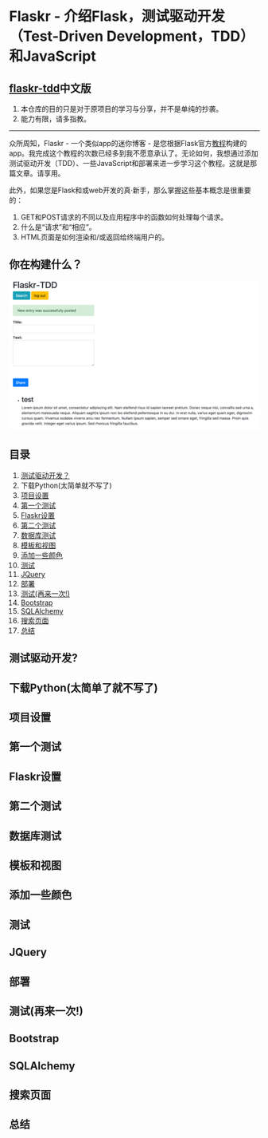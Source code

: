 # Flaskr - 介绍Flask，测试驱动开发（Test-Driven Development，TDD）和JavaScript

## [flaskr-tdd](https://github.com/mjhea0/flaskr-tdd)中文版

1. 本仓库的目的只是对于原项目的学习与分享，并不是单纯的抄袭。
2. 能力有限，请多指教。

---

众所周知，Flaskr - 一个类似app的迷你博客 - 是您根据Flask官方[教程](http://flask.pocoo.org/docs/1.0/)构建的app。我完成这个教程的次数已经多到我不愿意承认了。无论如何，我想通过添加测试驱动开发（TDD）、一些JavaScript和部署来进一步学习这个教程。这就是那篇文章。请享用。

此外，如果您是Flask和或web开发的真·新手，那么掌握这些基本概念是很重要的：

1. GET和POST请求的不同以及应用程序中的函数如何处理每个请求。
2. 什么是“请求”和“相应”。
3. HTML页面是如何渲染和/或返回给终端用户的。

## 你在构建什么？

![final app](flaskr-app.png)

## 目录

1. [测试驱动开发？](#测试驱动开发)
2. 下载Python(太简单就不写了)
3. [项目设置](#项目设置)
4. [第一个测试](#第一个测试)
5. [Flaskr设置](#flaskr设置)
6. [第二个测试](#第二个测试)
7. [数据库测试](#数据库测试)
8. [模板和视图](#模板和视图)
9. [添加一些颜色](#添加一些颜色)
10. [测试](#测试)
11. [JQuery](#jquery)
12. [部署](#部署)
13. [测试(再来一次!)](#测试再来一次)
14. [Bootstrap](#bootstrap)
15. [SQLAlchemy](#sqlalchemy)
16. [搜索页面](#搜索页面)
17. [总结](#总结)

## 测试驱动开发?

## 下载Python(太简单了就不写了)

## 项目设置

## 第一个测试

## Flaskr设置

## 第二个测试

## 数据库测试

## 模板和视图

## 添加一些颜色

## 测试

## JQuery

## 部署

## 测试(再来一次!)

## Bootstrap

## SQLAlchemy

## 搜索页面

## 总结
